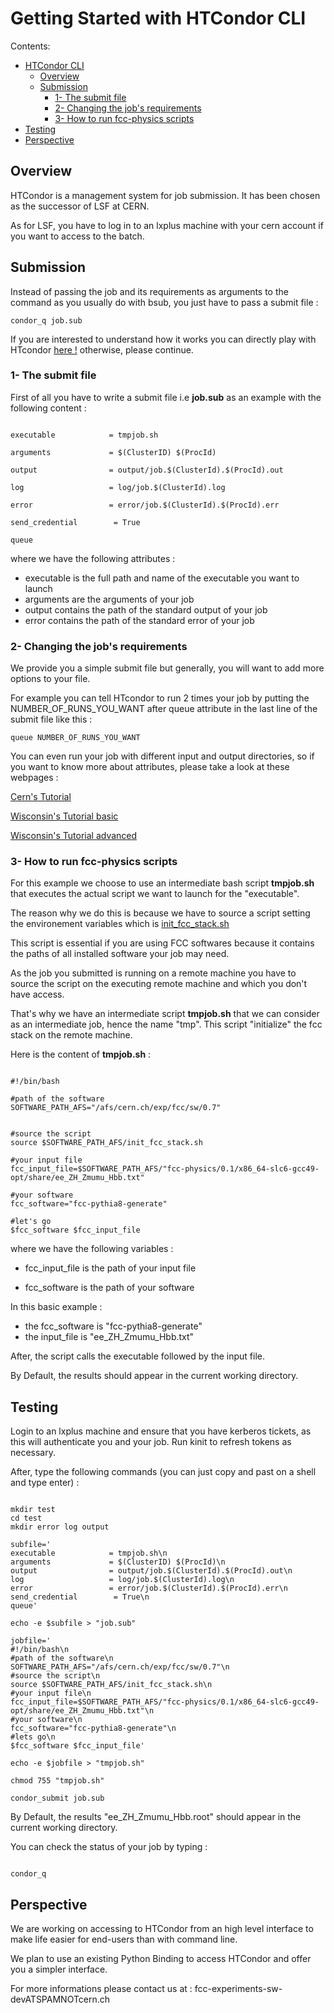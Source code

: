 []() Getting Started with HTCondor CLI
======================================

Contents:

-   [HTCondor CLI](#htcondor-cli)
    -   [Overview](#overview)
    -   [Submission](#submission)
        -   [1- The submit file](#1-submit-file)
        -   [2- Changing the job's requirements](#2-job-req)
        -   [3- How to run fcc-physics scripts](#3-fcc-physics)
   -   [Testing](#testing)
   -   [Perspective](#perspective)


[]() Overview
-------------

HTCondor is a management system for job submission. It has been chosen as the successor of LSF at CERN.

As for LSF, you have to log in to an lxplus machine with your cern account if you want to access to the batch.


[]() Submission
---------------

Instead of passing the job and its requirements as arguments to the command as you
usually do with bsub, you just have to pass a submit file :

```
condor_q job.sub

```

If you are interested to understand how it works you can directly play with HTcondor [here !](#testing) otherwise, please continue.

### []() 1- The submit file

First of all you have to write a submit file i.e **job.sub** as an example with the following content :

```

executable            = tmpjob.sh

arguments             = $(ClusterID) $(ProcId)

output                = output/job.$(ClusterId).$(ProcId).out

log                   = log/job.$(ClusterId).log

error                 = error/job.$(ClusterId).$(ProcId).err

send_credential        = True

queue

```

where we have the following attributes :

- executable is the full path and name of the executable you want to launch
- arguments are the arguments of your job
- output contains the path of the standard output of your job
- error contains the path of the standard error of your job


### []() 2- Changing the job's requirements

We provide you a simple submit file but generally, you will want to add more options to your file.

For example you can tell HTcondor to run 2 times your job by putting the NUMBER_OF_RUNS_YOU_WANT after queue attribute in the last line of the submit file like this :


```
queue NUMBER_OF_RUNS_YOU_WANT

```

You can even run your job with different input and output directories, so if you want to know more about attributes, please take a look at these webpages :


[Cern's Tutorial](http://batchdocs.web.cern.ch/batchdocs/local/quick.html)

[Wisconsin's Tutorial basic](http://research.cs.wisc.edu/htcondor/tutorials/intl-grid-school-3/submit_first.html)

[Wisconsin's Tutorial advanced](https://research.cs.wisc.edu/htcondor/manual/current/2_5Submitting_Job.html)

### []() 3- How to run fcc-physics scripts

For this example we choose to use an intermediate bash script **tmpjob.sh** that executes the actual script we want to launch for the "executable".

The reason why we do this is because we have to source a script setting the environement variables which is [init_fcc_stack.sh](https://github.com/HEP-FCC/fcc-spi/blob/master/init_fcc_stack.sh)

This script is essential if you are using FCC softwares because it contains the paths of all installed software your job may need.

As the job you submitted is running on a remote machine you have to source the script on the executing remote machine and which you don't have access.

That's why we have an intermediate script **tmpjob.sh** that we can consider as an intermediate job, hence the name "tmp". This script "initialize" the fcc stack on the remote machine.

Here is the content of **tmpjob.sh** :

```

#!/bin/bash

#path of the software
SOFTWARE_PATH_AFS="/afs/cern.ch/exp/fcc/sw/0.7"


#source the script
source $SOFTWARE_PATH_AFS/init_fcc_stack.sh

#your input file
fcc_input_file=$SOFTWARE_PATH_AFS/"fcc-physics/0.1/x86_64-slc6-gcc49-opt/share/ee_ZH_Zmumu_Hbb.txt"

#your software
fcc_software="fcc-pythia8-generate"

#let's go
$fcc_software $fcc_input_file

```

where we have the following variables :

- fcc_input_file is the path of your input file

- fcc_software is the path of your software

In this basic example :

- the fcc_software is "fcc-pythia8-generate"
- the input_file is "ee_ZH_Zmumu_Hbb.txt"

After, the script calls the executable followed by the input file.

By Default, the results should appear in the current working directory.


[]() Testing
-------------


Login to an lxplus machine and ensure that you have kerberos tickets, as this will authenticate you and your job. Run kinit to refresh tokens as necessary.

After, type the following commands (you can just copy and past on a shell and type enter) :

```

mkdir test
cd test
mkdir error log output 

subfile='
executable            = tmpjob.sh\n
arguments             = $(ClusterID) $(ProcId)\n
output                = output/job.$(ClusterId).$(ProcId).out\n
log                   = log/job.$(ClusterId).log\n
error                 = error/job.$(ClusterId).$(ProcId).err\n
send_credential        = True\n
queue'

echo -e $subfile > "job.sub"

jobfile='
#!/bin/bash\n
#path of the software\n
SOFTWARE_PATH_AFS="/afs/cern.ch/exp/fcc/sw/0.7"\n
#source the script\n
source $SOFTWARE_PATH_AFS/init_fcc_stack.sh\n
#your input file\n
fcc_input_file=$SOFTWARE_PATH_AFS/"fcc-physics/0.1/x86_64-slc6-gcc49-opt/share/ee_ZH_Zmumu_Hbb.txt"\n
#your software\n
fcc_software="fcc-pythia8-generate"\n
#lets go\n
$fcc_software $fcc_input_file'

echo -e $jobfile > "tmpjob.sh"	

chmod 755 "tmpjob.sh"

condor_submit job.sub

```

By Default, the results "ee_ZH_Zmumu_Hbb.root" should appear in the current working directory.

You can check the status of your job by typing :

```

condor_q

```

[]() Perspective
----------------

We are working on accessing to HTCondor from an high level interface to make life easier for end-users than with command line.

We plan to use an existing Python Binding to access HTCondor and offer you a simpler interface.



For more informations please contact us at : fcc-experiments-sw-devATSPAMNOTcern.ch 
